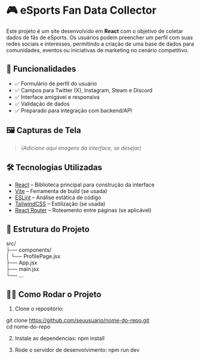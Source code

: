 # 🎮 eSports Fan Data Collector

Este projeto é um site desenvolvido em **React** com o objetivo de coletar dados de fãs de eSports. Os usuários podem preencher um perfil com suas redes sociais e interesses, permitindo a criação de uma base de dados para comunidades, eventos ou iniciativas de marketing no cenário competitivo.

## 🚀 Funcionalidades

- ✅ Formulário de perfil do usuário
- ✅ Campos para Twitter (X), Instagram, Steam e Discord
- ✅ Interface amigável e responsiva
- ✅ Validação de dados
- ✅ Preparado para integração com backend/API

## 🖼️ Capturas de Tela

> *(Adicione aqui imagens da interface, se desejar)*

## 🛠️ Tecnologias Utilizadas

- [React](https://reactjs.org/) – Biblioteca principal para construção da interface
- [Vite](https://vitejs.dev/) – Ferramenta de build (se usada)
- [ESLint](https://eslint.org/) – Análise estática de código
- [TailwindCSS](https://tailwindcss.com/) – Estilização (se usada)
- [React Router](https://reactrouter.com/) – Roteamento entre páginas (se aplicável)

## 📂 Estrutura do Projeto
src/  
├── components/  
│ └── ProfilePage.jsx  
├── App.jsx  
├── main.jsx  
└── ...  

## 🧑‍💻 Como Rodar o Projeto

1. Clone o repositório:


git clone https://github.com/seuusuario/nome-do-repo.git  
cd nome-do-repo  

2. Instale as dependencias:
npm install  

3. Rode o servidor de desenvolvimento:
npm run dev  




